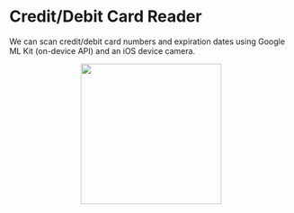 # Credit/Debit Card Reader 
We can scan credit/debit card numbers and expiration dates using Google ML Kit (on-device API) and an iOS device camera.

<p float="center" align="center">
    <img src="https://github.com/bilalBakhrom/SwiftCardReader-MLKit/blob/master/SwiftCardReader/Resources/Assets.xcassets/readme-md/scan.dataset/scan.gif" width="250" />
</p>
